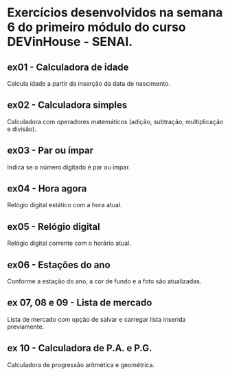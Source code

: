 # Exercícios desenvolvidos na semana 6 do primeiro módulo do curso DEVinHouse - SENAI.

## ex01 - Calculadora de idade
Calcula idade a partir da inserção da data de nascimento.

## ex02 - Calculadora simples
Calculadora com operadores matemáticos (adição, subtração, multiplicação e divisão).

## ex03 - Par ou ímpar
Indica se o número digitado é par ou ímpar.

## ex04 - Hora agora
Relógio digital estático com a hora atual.

## ex05 - Relógio digital
Relógio digital corrente com o horário atual.

## ex06 - Estações do ano
Conforme a estação do ano, a cor de fundo e a foto são atualizadas.

## ex 07, 08 e 09 - Lista de mercado
Lista de mercado com opção de salvar e carregar lista inserida previamente.

## ex 10 - Calculadora de P.A. e P.G.
Calculadora de progressão aritmética e geométrica.
